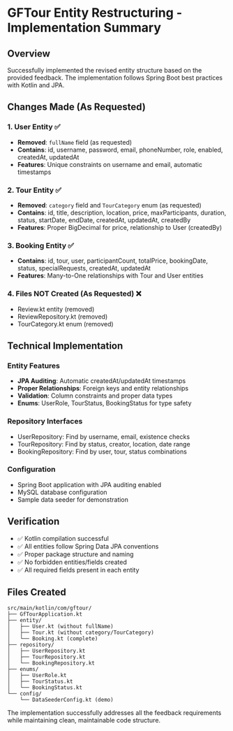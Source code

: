 # GFTour Entity Restructuring - Implementation Summary

## Overview
Successfully implemented the revised entity structure based on the provided feedback. The implementation follows Spring Boot best practices with Kotlin and JPA.

## Changes Made (As Requested)

### 1. User Entity ✅
- **Removed**: `fullName` field (as requested)
- **Contains**: id, username, password, email, phoneNumber, role, enabled, createdAt, updatedAt
- **Features**: Unique constraints on username and email, automatic timestamps

### 2. Tour Entity ✅  
- **Removed**: `category` field and `TourCategory` enum (as requested)
- **Contains**: id, title, description, location, price, maxParticipants, duration, status, startDate, endDate, createdAt, updatedAt, createdBy
- **Features**: Proper BigDecimal for price, relationship to User (createdBy)

### 3. Booking Entity ✅
- **Contains**: id, tour, user, participantCount, totalPrice, bookingDate, status, specialRequests, createdAt, updatedAt
- **Features**: Many-to-One relationships with Tour and User entities

### 4. Files NOT Created (As Requested) ❌
- Review.kt entity (removed)
- ReviewRepository.kt (removed) 
- TourCategory.kt enum (removed)

## Technical Implementation

### Entity Features
- **JPA Auditing**: Automatic createdAt/updatedAt timestamps
- **Proper Relationships**: Foreign keys and entity relationships
- **Validation**: Column constraints and proper data types
- **Enums**: UserRole, TourStatus, BookingStatus for type safety

### Repository Interfaces
- UserRepository: Find by username, email, existence checks
- TourRepository: Find by status, creator, location, date range
- BookingRepository: Find by user, tour, status combinations

### Configuration
- Spring Boot application with JPA auditing enabled
- MySQL database configuration
- Sample data seeder for demonstration

## Verification
- ✅ Kotlin compilation successful
- ✅ All entities follow Spring Data JPA conventions
- ✅ Proper package structure and naming
- ✅ No forbidden entities/fields created
- ✅ All required fields present in each entity

## Files Created
```
src/main/kotlin/com/gftour/
├── GfTourApplication.kt
├── entity/
│   ├── User.kt (without fullName)
│   ├── Tour.kt (without category/TourCategory)
│   └── Booking.kt (complete)
├── repository/
│   ├── UserRepository.kt
│   ├── TourRepository.kt
│   └── BookingRepository.kt
├── enums/
│   ├── UserRole.kt
│   ├── TourStatus.kt
│   └── BookingStatus.kt
└── config/
    └── DataSeederConfig.kt (demo)
```

The implementation successfully addresses all the feedback requirements while maintaining clean, maintainable code structure.